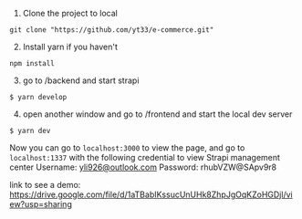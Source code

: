 1. Clone the project to local
```
git clone "https://github.com/yt33/e-commerce.git"
```
2. Install yarn if you haven't
```
npm install
```
3. go to /backend and start strapi
```
$ yarn develop
```
4. open another window and go to /frontend and start the local dev server
```
$ yarn dev
```

Now you can go to `localhost:3000` to view the page, and go to `localhost:1337` with the following credential to view Strapi management center
Username: yli926@outlook.com
Password: rhubVZW@SApv9r8

link to see a demo: https://drive.google.com/file/d/1aTBabIKssucUnUHk8ZhpJgOqKZoHGDjl/view?usp=sharing
